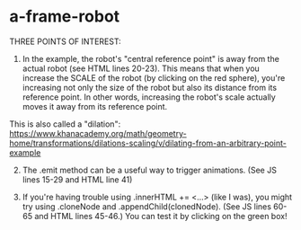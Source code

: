# a-frame-robot

THREE POINTS OF INTEREST:

1) In the example, the robot's "central reference point" is away from the actual robot (see HTML lines 20-23).  This means that when you increase the SCALE of the robot (by clicking on the red sphere), you're increasing not only the size of the robot but also its distance from its reference point.  In other words, increasing the robot's scale actually moves it away from its reference point.

This is also called a "dilation":
https://www.khanacademy.org/math/geometry-home/transformations/dilations-scaling/v/dilating-from-an-arbitrary-point-example

2) The .emit method can be a useful way to trigger animations.  (See JS lines 15-29 and HTML line 41)

3) If you're having trouble using .innerHTML += <...> (like I was), you might try using .cloneNode and .appendChild(clonedNode).  (See JS lines 60-65 and HTML lines 45-46.)  You can test it by clicking on the green box!
